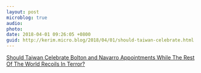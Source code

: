 ```yaml
---
layout: post
microblog: true
audio: 
photo: 
date: 2018-04-01 09:26:05 +0800
guid: http://kerim.micro.blog/2018/04/01/should-taiwan-celebrate.html
---
```

[Should Taiwan Celebrate Bolton and Navarro Appointments While The Rest Of The World Recoils In Terror?](https://newbloommag.net/2018/03/31/bolton-navarro-appointments/)
